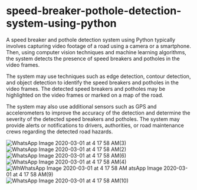 # speed-breaker-pothole-detection-system-using-python
A speed breaker and pothole detection system using Python typically involves capturing video footage of a road using a camera or a smartphone. Then, using computer vision techniques and machine learning algorithms, the system detects the presence of speed breakers and potholes in the video frames.

The system may use techniques such as edge detection, contour detection, and object detection to identify the speed breakers and potholes in the video frames. The detected speed breakers and potholes may be highlighted on the video frames or marked on a map of the road.

The system may also use additional sensors such as GPS and accelerometers to improve the accuracy of the detection and determine the severity of the detected speed breakers and potholes. The system may provide alerts or notifications to drivers, authorities, or road maintenance crews regarding the detected road hazards.







![WhatsApp Image 2020-03-01 at 4 17 58 AM(3)](https://user-images.githubusercontent.com/103347778/218694467-9bbc54e2-adf2-421e-a9ec-b558fbb14fc3.jpeg)
![WhatsApp Image 2020-03-01 at 4 17 58 AM(2)](https://user-images.githubusercontent.com/103347778/218694478-f48e4619-e8a4-4d83-b8e1-a86a3e3d7812.jpeg)
![WhatsApp Image 2020-03-01 at 4 17 58 AM(6)](https://user-images.githubusercontent.com/103347778/218694534-76cc8ac0-8132-42e3-aa8e-d8206dbe6e45.jpeg)
![WhatsApp Image 2020-03-01 at 4 17 58 AM(4)](https://user-images.githubusercontent.com/103347778/218694555-fa382f7e-e93e-4784-b3f7-7f65b1b5dbef.jpeg)
![Wh![WhatsApp Image 2020-03-01 at 4 17 58 AM](https://user-images.githubusercontent.com/103347778/218694676-2b38fe12-b59f-48a1-a67e-659b3dbcdf41.jpeg)
atsApp Image 2020-03-01 at 4 17 58 AM(9)](https://user-images.githubusercontent.com/103347778/218694592-03f7edcc-6a97-4123-bbc4-f0c47eb454a2.jpeg)
![WhatsApp Image 2020-03-01 at 4 17 58 AM(10)](https://user-images.githubusercontent.com/103347778/218694635-ccc00202-eae7-494f-8231-3b677f329c69.jpeg)
